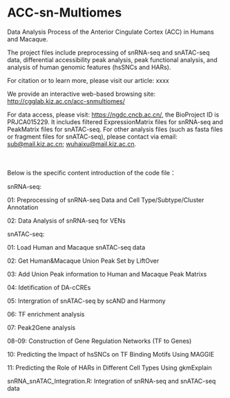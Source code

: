 # ACC-sn-Multiomes
Data Analysis Process of the Anterior Cingulate Cortex (ACC) in Humans and Macaque.


The project files include preprocessing of snRNA-seq and snATAC-seq data, differential accessibility peak analysis, peak functional analysis, and analysis of human genomic features (hsSNCs and HARs).

For citation or to learn more, please visit our article: xxxx

We provide an interactive web-based browsing site: http://cgglab.kiz.ac.cn/acc-snmultiomes/

For data access, please visit: https://ngdc.cncb.ac.cn/, the BioProject ID is PRJCA015229. It includes filtered ExpressionMatrix files for snRNA-seq and PeakMatrix files for snATAC-seq. For other analysis files (such as fasta files or fragment files for snATAC-seq), please contact via email: sub@mail.kiz.ac.cn; wuhaixu@mail.kiz.ac.cn. <br><br><br>

Below is the specific content introduction of the code file：

snRNA-seq:

  01: Preprocessing of snRNA-seq Data and Cell Type/Subtype/Cluster Annotation
  
  02: Data Analysis of snRNA-seq for VENs
  

snATAC-seq:

  01: Load Human and Macaque snATAC-seq data
  
  02: Get Human&Macaque Union Peak Set by LiftOver
  
  03: Add Union Peak information to Human and Macaque Peak Matrixs
  
  04: Idetification of DA-cCREs
  
  05: Intergration of snATAC-seq by scAND and Harmony
  
  06: TF enrichment analysis
  
  07: Peak2Gene analysis
  
  08-09: Construction of Gene Regulation Networks (TF to Genes)
  
  10: Predicting the Impact of hsSNCs on TF Binding Motifs Using MAGGIE
  
  11: Predicting the Role of HARs in Different Cell Types Using gkmExplain

snRNA_snATAC_Integration.R:  Integration of snRNA-seq and snATAC-seq data
